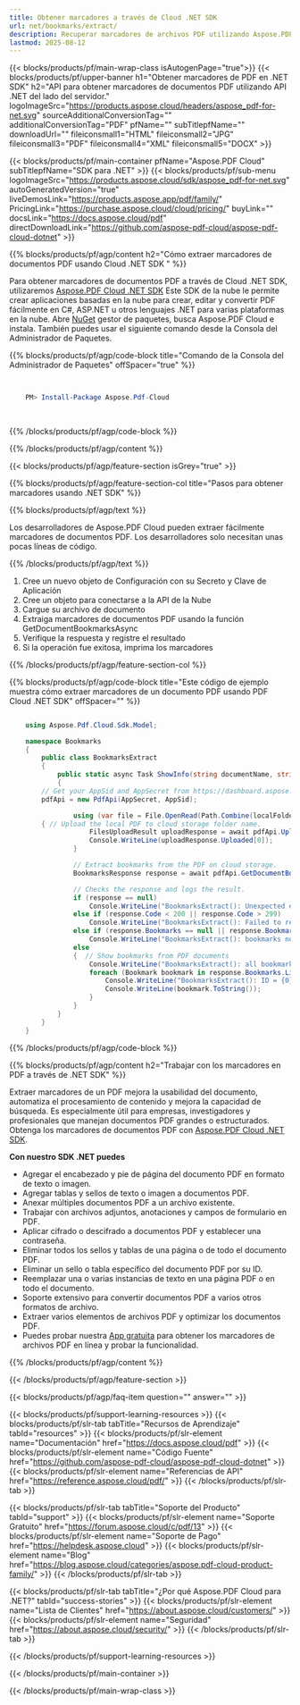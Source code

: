 ```yaml
---
title: Obtener marcadores a través de Cloud .NET SDK
url: net/bookmarks/extract/
description: Recuperar marcadores de archivos PDF utilizando Aspose.PDF Cloud SDK para .NET. Mejora la detectabilidad y el indexado.
lastmod: 2025-08-12
---
```


{{< blocks/products/pf/main-wrap-class isAutogenPage="true">}}
{{< blocks/products/pf/upper-banner h1="Obtener marcadores de PDF en .NET SDK" h2="API para obtener marcadores de documentos PDF utilizando API .NET del lado del servidor." logoImageSrc="https://products.aspose.cloud/headers/aspose_pdf-for-net.svg" sourceAdditionalConversionTag="" additionalConversionTag="PDF" pfName="" subTitlepfName="" downloadUrl="" fileiconsmall1="HTML" fileiconsmall2="JPG" fileiconsmall3="PDF" fileiconsmall4="XML" fileiconsmall5="DOCX" >}}

{{< blocks/products/pf/main-container pfName="Aspose.PDF Cloud" subTitlepfName="SDK para .NET" >}}
{{< blocks/products/pf/sub-menu logoImageSrc="https://products.aspose.cloud/sdk/aspose_pdf-for-net.svg"
autoGeneratedVersion="true"
liveDemosLink="https://products.aspose.app/pdf/family/" PricingLink="https://purchase.aspose.cloud/cloud/pricing/" buyLink="" docsLink="https://docs.aspose.cloud/pdf"  directDownloadLink="https://github.com/aspose-pdf-cloud/aspose-pdf-cloud-dotnet" >}}

{{% blocks/products/pf/agp/content h2="Cómo extraer marcadores de documentos PDF usando Cloud .NET SDK " %}}

Para obtener marcadores de documentos PDF a través de Cloud .NET SDK, utilizaremos
[Aspose.PDF Cloud .NET SDK](https://products.aspose.cloud/pdf/net/)
Este SDK de la nube le permite crear aplicaciones basadas en la nube para crear, editar y convertir PDF fácilmente en C#, ASP.NET u otros lenguajes .NET para varias plataformas en la nube. Abre
[NuGet](https://www.nuget.org/packages/Aspose.Pdf-Cloud)
gestor de paquetes, busca
Aspose.PDF Cloud
e instala. También puedes usar el siguiente comando desde la Consola del Administrador de Paquetes.

{{% blocks/products/pf/agp/code-block title="Comando de la Consola del Administrador de Paquetes" offSpacer="true" %}}

```powershell

     
    PM> Install-Package Aspose.Pdf-Cloud
     
     

```

{{% /blocks/products/pf/agp/code-block %}}

{{% /blocks/products/pf/agp/content %}}

{{< blocks/products/pf/agp/feature-section isGrey="true" >}}

{{% blocks/products/pf/agp/feature-section-col title="Pasos para obtener marcadores usando .NET SDK" %}}

{{% blocks/products/pf/agp/text %}}

Los desarrolladores de Aspose.PDF Cloud pueden extraer fácilmente marcadores de documentos PDF. Los desarrolladores solo necesitan unas pocas líneas de código.

{{% /blocks/products/pf/agp/text %}}

1. Cree un nuevo objeto de Configuración con su Secreto y Clave de Aplicación
1. Cree un objeto para conectarse a la API de la Nube
1. Cargue su archivo de documento
1. Extraiga marcadores de documentos PDF usando la función GetDocumentBookmarksAsync
1. Verifique la respuesta y registre el resultado
1. Si la operación fue exitosa, imprima los marcadores

{{% /blocks/products/pf/agp/feature-section-col %}}

{{% blocks/products/pf/agp/code-block title="Este código de ejemplo muestra cómo extraer marcadores de un documento PDF usando PDF Cloud .NET SDK" offSpacer="" %}}

```cs

    using Aspose.Pdf.Cloud.Sdk.Model;

    namespace Bookmarks
    {
        public class BookmarksExtract
        {
            public static async Task ShowInfo(string documentName, string localFolder, string remoteFolder)
            {
		// Get your AppSid and AppSecret from https://dashboard.aspose.cloud (free registration required). 
		pdfApi = new PdfApi(AppSecret, AppSid);

                using (var file = File.OpenRead(Path.Combine(localFolder, documentName)))
		{ // Upload the local PDF to cloud storage folder name.
                    FilesUploadResult uploadResponse = await pdfApi.UploadFileAsync(Path.Combine(remoteFolder, documentName), documentName);
                    Console.WriteLine(uploadResponse.Uploaded[0]);
                }

                // Extract bookmarks from the PDF on cloud storage.
                BookmarksResponse response = await pdfApi.GetDocumentBookmarksAsync(documentName, folder: remoteFolder);

                // Checks the response and logs the result.
                if (response == null)
                    Console.WriteLine("BookmarksExtract(): Unexpected error!");
                else if (response.Code < 200 || response.Code > 299)
                    Console.WriteLine("BookmarksExtract(): Failed to receive bookmarks from the document.");
                else if (response.Bookmarks == null || response.Bookmarks.List == null || response.Bookmarks.List.Count == 0)
                    Console.WriteLine("BookmarksExtract(): bookmarks not found in the document.");
                else
                {  // Show bookmarks from PDF documents
                    Console.WriteLine("BookmarksExtract(): all bookmarks successfully received from the document '{0}.", documentName);
                    foreach (Bookmark bookmark in response.Bookmarks.List) {
                        Console.WriteLine("BookmarksExtract(): ID = {0}", bookmark.Links[0].Href);
                        Console.WriteLine(bookmark.ToString());
                    }
                }
            }
        }
    }

```

{{% /blocks/products/pf/agp/code-block %}}

{{% blocks/products/pf/agp/content h2="Trabajar con los marcadores en PDF a través de .NET SDK" %}}

Extraer marcadores de un PDF mejora la usabilidad del documento, automatiza el procesamiento de contenido y mejora la capacidad de búsqueda. Es especialmente útil para empresas, investigadores y profesionales que manejan documentos PDF grandes o estructurados.
Obtenga los marcadores de documentos PDF con [Aspose.PDF Cloud .NET SDK](https://products.aspose.cloud/pdf/net/).

**Con nuestro SDK .NET puedes**

+ Agregar el encabezado y pie de página del documento PDF en formato de texto o imagen.
+ Agregar tablas y sellos de texto o imagen a documentos PDF.
+ Anexar múltiples documentos PDF a un archivo existente.
+ Trabajar con archivos adjuntos, anotaciones y campos de formulario en PDF.
+ Aplicar cifrado o descifrado a documentos PDF y establecer una contraseña.
+ Eliminar todos los sellos y tablas de una página o de todo el documento PDF.
+ Eliminar un sello o tabla específico del documento PDF por su ID.
+ Reemplazar una o varias instancias de texto en una página PDF o en todo el documento.
+ Soporte extensivo para convertir documentos PDF a varios otros formatos de archivo.
+ Extraer varios elementos de archivos PDF y optimizar los documentos PDF.
+ Puedes probar nuestra [App gratuita](https://products.aspose.app/pdf/) para obtener los marcadores de archivos PDF en línea y probar la funcionalidad.

{{% /blocks/products/pf/agp/content %}}

{{< /blocks/products/pf/agp/feature-section >}}

{{< blocks/products/pf/agp/faq-item question="" answer="" >}}

{{< blocks/products/pf/support-learning-resources >}}
{{< blocks/products/pf/slr-tab tabTitle="Recursos de Aprendizaje" tabId="resources" >}}
{{< blocks/products/pf/slr-element name="Documentación" href="https://docs.aspose.cloud/pdf" >}}
{{< blocks/products/pf/slr-element name="Código Fuente" href="https://github.com/aspose-pdf-cloud/aspose-pdf-cloud-dotnet" >}}
{{< blocks/products/pf/slr-element name="Referencias de API" href="https://reference.aspose.cloud/pdf/" >}}
{{< /blocks/products/pf/slr-tab >}}

{{< blocks/products/pf/slr-tab tabTitle="Soporte del Producto" tabId="support" >}}
{{< blocks/products/pf/slr-element name="Soporte Gratuito" href="https://forum.aspose.cloud/c/pdf/13" >}}
{{< blocks/products/pf/slr-element name="Soporte de Pago" href="https://helpdesk.aspose.cloud" >}}
{{< blocks/products/pf/slr-element name="Blog" href="https://blog.aspose.cloud/categories/aspose.pdf-cloud-product-family/" >}}
{{< /blocks/products/pf/slr-tab >}}

{{< blocks/products/pf/slr-tab tabTitle="¿Por qué Aspose.PDF Cloud para .NET?" tabId="success-stories" >}}
{{< blocks/products/pf/slr-element name="Lista de Clientes" href="https://about.aspose.cloud/customers/" >}}
{{< blocks/products/pf/slr-element name="Seguridad" href="https://about.aspose.cloud/security/" >}}
{{< /blocks/products/pf/slr-tab >}}

{{< /blocks/products/pf/support-learning-resources >}}

{{< /blocks/products/pf/main-container >}}

{{< /blocks/products/pf/main-wrap-class >}}


